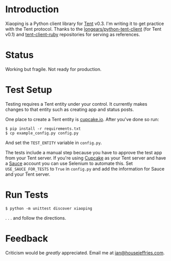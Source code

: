 # Introduction

Xiaoping is a Python client library for [Tent](https://tent.io) v0.3. I'm writing it to get practice with the Tent protocol. Thanks to the [longears/python-tent-client](https://github.com/longears/python-tent-client) (for Tent v0.1) and [tent-client-ruby](https://github.com/tent/tent-client-ruby) repositories for serving as references.

# Status

Working but fragile. Not ready for production.

# Test Setup

Testing requires a Tent entity under your control. It currently makes changes to that entity such as creating app and status posts.

One place to create a Tent entity is [cupcake.io](https://cupcake.io/). After you've done so run:

    $ pip install -r requirements.txt
    $ cp example_config.py config.py

And set the `TEST_ENTITY` variable in `config.py`.

The tests include a manual step because you have to approve the test app from your Tent server. If you're using [Cupcake](https://cupcake.io/) as your Tent server and have a [Sauce](https://saucelabs.com/) account you can use Selenium to automate this. Set `USE_SAUCE_FOR_TESTS` to `True` in `config.py` and add the information for Sauce and your Tent server.

# Run Tests

    $ python -m unittest discover xiaoping

. . . and follow the directions.

# Feedback

Criticism would be *greatly* appreciated. Email me at [ian@housejeffries.com](mailto:ian@housejeffries.com).
